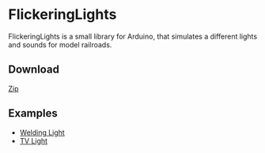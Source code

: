 # FlickeringLights

FlickeringLights is a small library for Arduino, that simulates a different lights and sounds for model railroads.

## Download

[Zip](https://github.com/fx-world/FlickeringLights/archive/master.zip)

## Examples

* [Welding Light](examples/SimpleWelderLight)
* [TV Light](examples/SimpleTVLight)